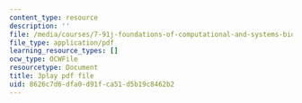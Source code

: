 ```yaml
---
content_type: resource
description: ''
file: /media/courses/7-91j-foundations-of-computational-and-systems-biology-spring-2014/8626c7d6dfa0d91fca51d5b19c8462b2_kx_Hks_-SZM.pdf
file_type: application/pdf
learning_resource_types: []
ocw_type: OCWFile
resourcetype: Document
title: 3play pdf file
uid: 8626c7d6-dfa0-d91f-ca51-d5b19c8462b2
---
```

